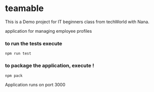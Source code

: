 # teamable
This is a Demo project for IT beginners class from techWorld with Nana.

application for managing employee profiles 

### to run the tests execute

    npm run test

### to package the application, execute !

    npm pack
    
Application runs on port 3000
